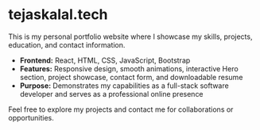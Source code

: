 # tejaskalal.tech

This is my personal portfolio website where I showcase my skills, projects, education, and contact information. 

- **Frontend:** React, HTML, CSS, JavaScript, Bootstrap  
- **Features:** Responsive design, smooth animations, interactive Hero section, project showcase, contact form, and downloadable resume  
- **Purpose:** Demonstrates my capabilities as a full-stack software developer and serves as a professional online presence  

Feel free to explore my projects and contact me for collaborations or opportunities.
